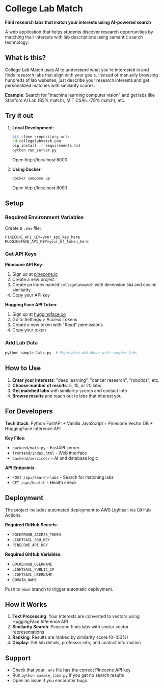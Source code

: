 # College Lab Match

**Find research labs that match your interests using AI-powered search**

A web application that helps students discover research opportunities by matching their interests with lab descriptions using semantic search technology.

## What is this?

College Lab Match uses AI to understand what you're interested in and finds research labs that align with your goals. Instead of manually browsing hundreds of lab websites, just describe your research interests and get personalized matches with similarity scores.

**Example**: Search for "machine learning computer vision" and get labs like Stanford AI Lab (85% match), MIT CSAIL (78% match), etc.

## Try it out

1. **Local Development**:
   ```bash
   git clone <repository-url>
   cd collegelabmatch.com
   pip install -r requirements.txt
   python run_server.py
   ```
   Open http://localhost:8000

2. **Using Docker**:
   ```bash
   docker compose up
   ```
   Open http://localhost:8090

## Setup

### Required Environment Variables

Create a `.env` file:
```env
PINECONE_API_KEY=your_api_key_here
HUGGINGFACE_API_KEY=your_hf_token_here
```

### Get API Keys

**Pinecone API Key**:
1. Sign up at [pinecone.io](https://pinecone.io)
2. Create a new project
3. Create an index named `collegelabmatch` with dimension `384` and cosine similarity
4. Copy your API key

**Hugging Face API Token**:
1. Sign up at [huggingface.co](https://huggingface.co)
2. Go to Settings > Access Tokens
3. Create a new token with "Read" permissions
4. Copy your token

### Add Lab Data
```bash
python sample_labs.py  # Populates database with sample labs
```

## How to Use

1. **Enter your interests**: "deep learning", "cancer research", "robotics", etc.
2. **Choose number of results**: 5, 10, or 20 labs
3. **Get matched labs** with similarity scores and contact info
4. **Browse results** and reach out to labs that interest you

## For Developers

**Tech Stack**: Python FastAPI + Vanilla JavaScript + Pinecone Vector DB + HuggingFace Inference API

**Key Files**:
- `backend/main.py` - FastAPI server
- `frontend/index.html` - Web interface
- `backend/services/` - AI and database logic

**API Endpoints**:
- `POST /api/search-labs` - Search for matching labs
- `GET /api/health` - Health check

## Deployment

The project includes automated deployment to AWS Lightsail via GitHub Actions.

**Required GitHub Secrets**:
- `DOCKERHUB_ACCESS_TOKEN`
- `LIGHTSAIL_SSH_KEY` 
- `PINECONE_API_KEY`

**Required GitHub Variables**:
- `DOCKERHUB_USERNAME`
- `LIGHTSAIL_PUBLIC_IP`
- `LIGHTSAIL_USERNAME`
- `DOMAIN_NAME`

Push to `main` branch to trigger automatic deployment.

## How it Works

1. **Text Processing**: Your interests are converted to vectors using HuggingFace Inference API
2. **Similarity Search**: Pinecone finds labs with similar vector representations  
3. **Ranking**: Results are ranked by similarity score (0-100%)
4. **Display**: Get lab details, professor info, and contact information

## Support

- Check that your `.env` file has the correct Pinecone API key
- Run `python sample_labs.py` if you get no search results
- Open an issue if you encounter bugs 